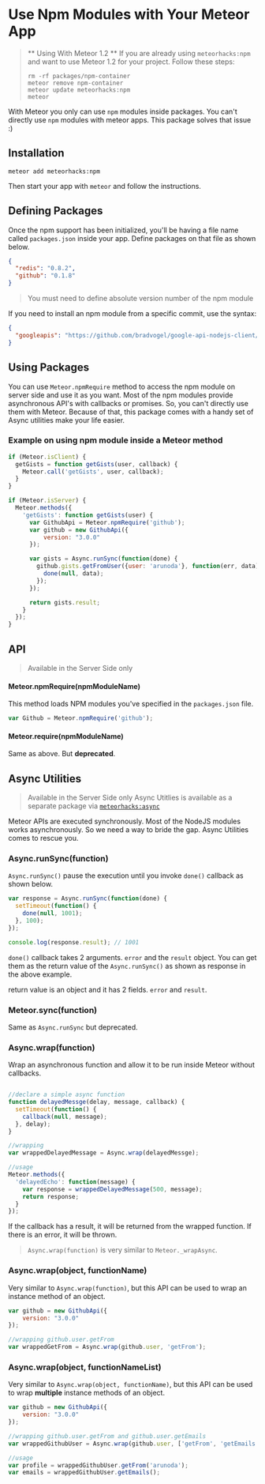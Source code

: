 # Use Npm Modules with Your Meteor App

> ** Using With Meteor 1.2 **
> If you are already using `meteorhacks:npm` and want to use Meteor 1.2 for your project. Follow these steps:
> 
> ~~~
> rm -rf packages/npm-container
> meteor remove npm-container
> meteor update meteorhacks:npm
> meteor
> ~~~

With Meteor you only can use `npm` modules inside packages. You can't directly use `npm` modules with meteor apps. This package solves that issue :)

## Installation

```
meteor add meteorhacks:npm
```

Then start your app with `meteor` and follow the instructions.

## Defining Packages

Once the npm support has been initialized, you'll be having a file name called `packages.json` inside your app. Define packages on that file as shown below.

~~~json
{
  "redis": "0.8.2",
  "github": "0.1.8"
}
~~~

> You must need to define absolute version number of the npm module

If you need to install an npm module from a specific commit, use the syntax:

~~~json
{
  "googleapis": "https://github.com/bradvogel/google-api-nodejs-client/archive/d945dabf416d58177b0c14da64e0d6038f0cc47b.tar.gz"
}
~~~

## Using Packages

You can use `Meteor.npmRequire` method to access the npm module on server side and use it as you want. 
Most of the npm modules provide asynchronous API's with callbacks or promises. So, you can't directly use them with Meteor. Because of that, this package comes with a handy set of Async utilities make your life easier. 

### Example on using npm module inside a Meteor method

~~~js
if (Meteor.isClient) {
  getGists = function getGists(user, callback) {
    Meteor.call('getGists', user, callback);
  }
}

if (Meteor.isServer) {
  Meteor.methods({
    'getGists': function getGists(user) {
      var GithubApi = Meteor.npmRequire('github');
      var github = new GithubApi({
          version: "3.0.0"
      });

      var gists = Async.runSync(function(done) {
        github.gists.getFromUser({user: 'arunoda'}, function(err, data) {
          done(null, data);
        });
      });

      return gists.result;
    }
  });
}
~~~

## API
> Available in the Server Side only

#### Meteor.npmRequire(npmModuleName)

This method loads NPM modules you've specified in the `packages.json` file.

~~~js
var Github = Meteor.npmRequire('github');
~~~

#### Meteor.require(npmModuleName)
Same as above. But **deprecated**.

## Async Utilities
> Available in the Server Side only
> Async Utitlies is available as a separate package via [`meteorhacks:async`](https://github.com/meteorhacks/meteor-async)

Meteor APIs are executed synchronously. Most of the NodeJS modules works asynchronously. 
So we need a way to bride the gap. Async Utilities comes to rescue you.

### Async.runSync(function) 

`Async.runSync()` pause the execution until you invoke `done()` callback as shown below.

~~~js
var response = Async.runSync(function(done) {
  setTimeout(function() { 
    done(null, 1001);
  }, 100);
});

console.log(response.result); // 1001
~~~

`done()` callback takes 2 arguments. `error` and the `result` object. You can get them as the return value of the `Async.runSync()` as shown as response in the above example.

return value is an object and it has 2 fields. `error` and `result`.

### Meteor.sync(function)

Same as `Async.runSync` but deprecated. 

### Async.wrap(function) 

Wrap an asynchronous function and allow it to be run inside Meteor without callbacks.

~~~js

//declare a simple async function
function delayedMessge(delay, message, callback) {
  setTimeout(function() {
    callback(null, message);
  }, delay);
}

//wrapping
var wrappedDelayedMessage = Async.wrap(delayedMessge);

//usage
Meteor.methods({
  'delayedEcho': function(message) {
    var response = wrappedDelayedMessage(500, message);
    return response;
  }
});
~~~

If the callback has a result, it will be returned from the wrapped function. If there is an error, it will be thrown.

> `Async.wrap(function)` is very similar to `Meteor._wrapAsync`. 

### Async.wrap(object, functionName)

Very similar to `Async.wrap(function)`, 
but this API can be used to wrap an instance method of an object.

~~~js
var github = new GithubApi({
    version: "3.0.0"
});

//wrapping github.user.getFrom
var wrappedGetFrom = Async.wrap(github.user, 'getFrom');
~~~

### Async.wrap(object, functionNameList)

Very similar to `Async.wrap(object, functionName)`, 
but this API can be used to wrap **multiple** instance methods of an object.

~~~js
var github = new GithubApi({
    version: "3.0.0"
});

//wrapping github.user.getFrom and github.user.getEmails
var wrappedGithubUser = Async.wrap(github.user, ['getFrom', 'getEmails']);

//usage
var profile = wrappedGithubUser.getFrom('arunoda');
var emails = wrappedGithubUser.getEmails();
~~~
